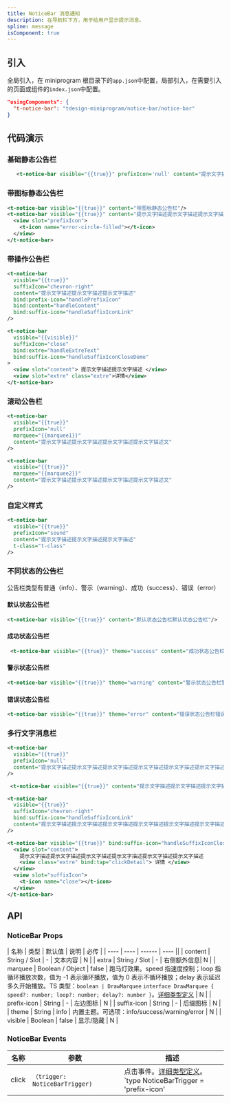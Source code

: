 ```yaml
---
title: NoticeBar 消息通知
description: 在导航栏下方，用于给用户显示提示消息。
spline: message
isComponent: true
---
```


## 引入

全局引入，在 miniprogram 根目录下的`app.json`中配置，局部引入，在需要引入的页面或组件的`index.json`中配置。

```json
"usingComponents": {
  "t-notice-bar": "tdesign-miniprogram/notice-bar/notice-bar"
}
```

## 代码演示

### 基础静态公告栏
```xml
   <t-notice-bar visible="{{true}}" prefixIcon='null' content="提示文字描述提示文字描述提示文字描述" />
```

### 带图标静态公告栏
```xml
<t-notice-bar visible="{{true}}" content="带图标静态公告栏"/>
<t-notice-bar visible="{{true}}" content="提示文字描述提示文字描述提示文字描述">
  <view slot="prefixIcon">
    <t-icon name="error-circle-filled"></t-icon>
  </view>
</t-notice-bar>
```

### 带操作公告栏
```xml
<t-notice-bar
  visible="{{true}}"
  suffixIcon="chevron-right"
  content="提示文字描述提示文字描述提示文字描述"
  bind:prefix-icon="handlePrefixIcon"
  bind:content="handleContent"
  bind:suffix-icon="handleSuffixIconLink"
/>

<t-notice-bar
  visible="{{visible}}"
  suffixIcon="close"
  bind:extre="handleExtreText"
  bind:suffix-icon="handleSuffixIconCloseDemo"
>
  <view slot="content"> 提示文字描述提示文字描述 </view>
  <view slot="extre" class="extre">详情</view>
</t-notice-bar>
```

### 滚动公告栏
```xml
<t-notice-bar
  visible="{{true}}"
  prefixIcon='null'
  marquee="{{marquee1}}"
  content="提示文字描述提示文字描述提示文字描述提示文字描述文"
/>

<t-notice-bar
  visible="{{true}}"
  marquee="{{marquee2}}"
  content="提示文字描述提示文字描述提示文字描述提示文字描述文"
/>
```

### 自定义样式
```xml
<t-notice-bar
  visible="{{true}}"
  prefixIcon="sound"
  content="提示文字描述提示文字描述提示文字描述"
  t-class="t-class"
/>
```

### 不同状态的公告栏
公告栏类型有普通（info）、警示（warning）、成功（success）、错误（error）

#### 默认状态公告栏
```xml
<t-notice-bar visible="{{true}}" content="默认状态公告栏默认状态公告栏"/>
```

#### 成功状态公告栏
```xml
 <t-notice-bar visible="{{true}}" theme="success" content="成功状态公告栏成功状态公告栏"/>
```

#### 警示状态公告栏
```xml
<t-notice-bar visible="{{true}}" theme="warning" content="警示状态公告栏警示状态公告栏"/>
```

#### 错误状态公告栏
```xml
<t-notice-bar visible="{{true}}" theme="error" content="错误状态公告栏错误状态公告栏" />
```

### 多行文字消息栏
```xml
<t-notice-bar
  visible="{{true}}"
  prefixIcon='null'
  content="提示文字描述提示文字描述提示文字描述提示文字描述提示文字描述提示文字描述"
/>

 <t-notice-bar visible="{{true}}" content="提示文字描述提示文字描述提示文字描述提示文字描述提示文字描述提示文字描述"/>

<t-notice-bar
  visible="{{true}}"
  suffixIcon="chevron-right"
  bind:suffix-icon="handleSuffixIconLink"
  content="提示文字描述提示文字描述提示文字描述提示文字描述提示文字描述提示文字描述"
/>

<t-notice-bar visible="{{true}}" bind:suffix-icon="handleSuffixIconClose">
  <view slot="content">
    提示文字描述提示文字描述提示文字描述提示文字描述提示文字描述提示文字描述
    <view class="extre" bind:tap="clickDetail"> 详情 </view>
  </view>
  <view slot="suffixIcon">
    <t-icon name="close"></t-icon>
  </view>
</t-notice-bar>
```

## API
### NoticeBar Props

| 名称 | 类型 | 默认值 | 说明 | 必传 |
| ---- | ---- | ------ | ---- ||
| content         | String / Slot    | -         | 文本内容  | N    |
| extra           | String / Slot    | -         | 右侧额外信息| N   |
| marquee         | Boolean / Object | false     | 跑马灯效果。speed 指速度控制；loop 指循环播放次数，值为 -1 表示循环播放，值为 0 表示不循环播放；delay 表示延迟多久开始播放。TS 类型：`boolean | DrawMarquee` `interface DrawMarquee { speed?: number; loop?: number; delay?: number }`。[详细类型定义](https://github.com/Tencent/tdesign-miniprogram/tree/develop/src/notice-bar/type.ts) | N    |
| prefix-icon     | String           | -         | 左边图标  | N    |
| suffix-icon     | String           | -         | 后缀图标  | N    |
| theme           | String           | info      | 内置主题。可选项：info/success/warning/error | N    |
| visible         | Boolean          | false     | 显示/隐藏 | N    |

### NoticeBar Events

| 名称  | 参数                            | 描述                                                                                                                                                                                                   |
| ----- | ------------------------------- | ------------------------------------------------------------------------------------------------------------------------------------------------------------------------------------------------------ |
| click | `（trigger: NoticeBarTrigger) ` | 点击事件。[详细类型定义](https://github.com/Tencent/tdesign-miniprogram/tree/develop/src/notice-bar/type.ts)。<br/>`type NoticeBarTrigger = 'prefix-icon' | 'content' | 'extra' | 'suffix-icon';`<br/> |
